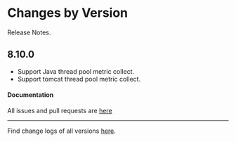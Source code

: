 Changes by Version
==================
Release Notes.

8.10.0
------------------
* Support Java thread pool metric collect.
* Support tomcat thread pool metric collect.

#### Documentation


All issues and pull requests are [here](https://github.com/apache/skywalking/milestone/120?closed=1)

------------------
Find change logs of all versions [here](changes).
